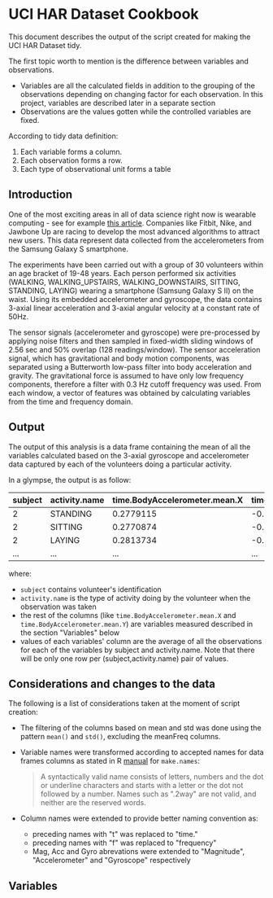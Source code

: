 # UCI HAR Dataset Cookbook

This document describes the output of the script created for making the UCI HAR Dataset tidy.

The first topic worth to mention is the difference between variables and observations.

* Variables are all the calculated fields in addition to the grouping of the observations depending on changing factor for each observation. In this project, variables are described later in a separate section
* Observations are the values gotten while the controlled variables are fixed. 

According to tidy data definition:

1. Each variable forms a column.
1. Each observation forms a row.
1. Each type of observational unit forms a table

## Introduction

One of the most exciting areas in all of data science right now is wearable computing - see for example [this article](http://www.insideactivitytracking.com/data-science-activity-tracking-and-the-battle-for-the-worlds-top-sports-brand/). Companies like Fitbit, Nike, and Jawbone Up are racing to develop the most advanced algorithms to attract new users. This data represent data collected from the accelerometers from the Samsung Galaxy S smartphone. 

The experiments have been carried out with a group of 30 volunteers within an age bracket of 19-48 years. Each person performed six activities (WALKING, WALKING\_UPSTAIRS, WALKING\_DOWNSTAIRS, SITTING, STANDING, LAYING) wearing a smartphone (Samsung Galaxy S II) on the waist. Using its embedded accelerometer and gyroscope, the data contains 3-axial linear acceleration and 3-axial angular velocity at a constant rate of 50Hz. 

The sensor signals (accelerometer and gyroscope) were pre-processed by applying noise filters and then sampled in fixed-width sliding windows of 2.56 sec and 50% overlap (128 readings/window). The sensor acceleration signal, which has gravitational and body motion components, was separated using a Butterworth low-pass filter into body acceleration and gravity. The gravitational force is assumed to have only low frequency components, therefore a filter with 0.3 Hz cutoff frequency was used. From each window, a vector of features was obtained by calculating variables from the time and frequency domain.

## Output

The output of this analysis is a data frame containing the mean of all the variables calculated based on the 3-axial gyroscope and accelerometer data captured by each of the volunteers doing a particular activity.

In a glympse, the output is as follow:

   subject   |    activity.name| time.BodyAccelerometer.mean.X | time.BodyAccelerometer.mean.Y | ... 
-------------|-----------------|-------------------------------|-------------------------------|-----
       2     |      STANDING   |                  0.2779115    |               -0.01842083 | ... 
       2     |       SITTING   |                  0.2770874    |               -0.01568799 | ... 
       2     |        LAYING   |                  0.2813734    |               -0.01815874 | ... 
  ...        |       ...       |                 ...           |               ...         | ... 

where:

* `subject` contains volunteer's identification
* `activity.name` is the type of activity doing by the volunteer when the observation was taken
* the rest of the columns (like `time.BodyAccelerometer.mean.X` and `time.BodyAccelerometer.mean.Y`) are variables measured described in the section "Variables" below
* values of each variables' column are the average of all the observations for each of the variables by subject and activity.name. Note that there will be only one row per (subject,activity.name) pair of values.

## Considerations and changes to the data

The following is a list of considerations taken at the moment of script creation:

* The filtering of the columns based on mean and std was done using the pattern `mean()` and `std()`, excluding the meanFreq columns.
* Variable names were transformed according to accepted names for data frames columns as stated in R [manual](https://stat.ethz.ch/R-manual/R-devel/library/base/html/make.names.html) for `make.names`:

  > A syntactically valid name consists of letters, numbers and the dot or underline characters and starts with a letter or the dot not followed by a number. Names such as ".2way" are not valid, and neither are the reserved words.

* Column names were extended to provide better naming convention as:

  * preceding names with "t" was replaced to "time."
  * preceding names with "f" was replaced to "frequency"
  * Mag, Acc and Gyro abrevations were extended to "Magnitude", "Accelerometer" and "Gyroscope" respectively


## Variables


